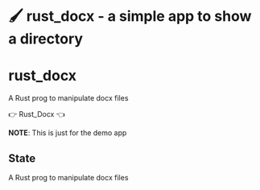 # 🖌 rust_docx - a simple app to show a directory 
# rust_docx
A Rust  prog to manipulate docx files



👉 Rust_Docx 👈

**NOTE**: This is just for the demo app 

## State
A Rust  prog to manipulate docx files

